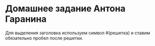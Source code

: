 # Домашнее задание Антона Гаранина
Для выделения заголовка используем символ #(решетка) и ставим обязательно пробел после решетки.

